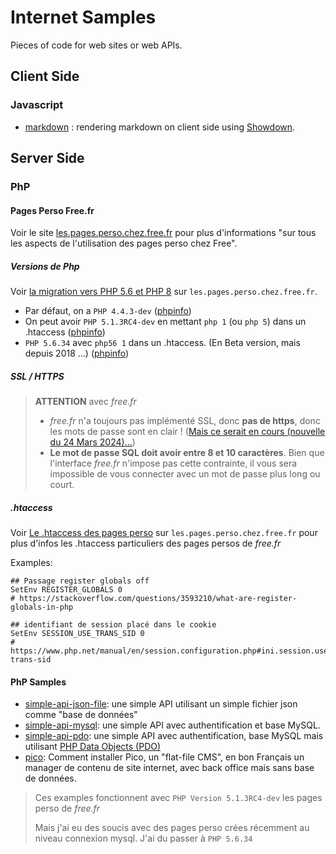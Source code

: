 # Internet Samples

Pieces of code for web sites or web APIs.

## Client Side

### Javascript

- [markdown](client-side/javascript/markdown/README.md) : rendering markdown on client side using [Showdown](https://github.com/showdownjs/showdown).

## Server Side

### PhP

#### Pages Perso Free.fr

Voir le site [les.pages.perso.chez.free.fr](http://les.pages.perso.chez.free.fr/) pour plus d'informations "sur tous les aspects de l'utilisation des pages perso chez Free".

##### Versions de Php

Voir [la migration vers PHP 5.6 et PHP 8](http://les.pages.perso.chez.free.fr/migrations/php5v6.io) sur `les.pages.perso.chez.free.fr`.

- Par défaut, on a `PHP 4.4.3-dev` ([phpinfo](http://phramusca.free.fr/samples/internet/server-side/php/phpinfo/4.4.3-dev/phpinfo.php))
- On peut avoir `PHP 5.1.3RC4-dev` en mettant `php 1` (ou `php 5`) dans un .htaccess ([phpinfo](http://phramusca.free.fr/samples/internet/server-side/php/phpinfo/5.1.3RC4-dev/phpinfo.php))
- `PHP 5.6.34` avec `php56 1` dans un .htaccess. (En Beta version, mais depuis 2018 ...) ([phpinfo](http://phramusca.free.fr/samples/internet/server-side/php/phpinfo/5.6.34/phpinfo.php))

##### SSL / HTTPS

> **ATTENTION** avec *free.fr*
>
> - *free.fr* n'a toujours pas implémenté SSL, donc **pas de https**, donc les mots de passe sont en clair ! ([Mais ce serait en cours (nouvelle du 24 Mars 2024)...](https://www.busyspider.fr/Actu/news_24743_Free-les-pages-perso-sont-en-cours-de-migration-en-version-securisee-https-comme-annonce-lors-de-la-journee-des-communautes-free.php))
> - **Le mot de passe SQL doit avoir entre 8 et 10 caractères**. Bien que l'interface *free.fr* n'impose pas cette contrainte, il vous sera impossible de vous connecter avec un mot de passe plus long ou court.

##### .htaccess

Voir [Le .htaccess des pages perso](http://les.pages.perso.chez.free.fr/le-htaccess-des-pages-perso.io) sur `les.pages.perso.chez.free.fr` pour plus d'infos les .htaccess particuliers des pages persos de *free.fr*

Examples:

```shell
## Passage register globals off
SetEnv REGISTER_GLOBALS 0
# https://stackoverflow.com/questions/3593210/what-are-register-globals-in-php

## identifiant de session placé dans le cookie
SetEnv SESSION_USE_TRANS_SID 0
# https://www.php.net/manual/en/session.configuration.php#ini.session.use-trans-sid

```

#### PhP Samples

- [simple-api-json-file](server-side/php/simple-api-json-file/README.md): une simple API utilisant un simple fichier json comme "base de données"
- [simple-api-mysql](server-side/php/simple-api-mysql/README.md): une simple API avec authentification et base MySQL.
- [simple-api-pdo](server-side/php/simple-api-pdo/README.md): une simple API avec authentification, base MySQL mais utilisant [PHP Data Objects (PDO)](https://www.php.net/manual/fr/book.pdo.php)
- [pico](server-side/php/pico/README.md): Comment installer Pico, un "flat-file CMS", en bon Français un manager de contenu de site internet, avec back office mais sans base de données.

> Ces examples fonctionnent avec `PHP Version 5.1.3RC4-dev` les pages perso de *free.fr*
>
> Mais j'ai eu des soucis avec des pages perso crées récemment au niveau connexion mysql. J'ai du passer à `PHP 5.6.34`
